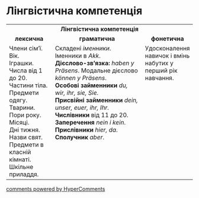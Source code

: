 <div id="hypercomments_widget" class="js-hypercomments-widget invisible"></div>

# Лінгвістична компетенція

<table>
  <tr>
    <td align="center" colspan="3"><b>Лінгвістична компетенція</b></td>
  </tr>
            <tr>
                <td align="center"><b>лексична</b></td>
                <td align="center"><b>граматична</b></td>
                <td align="center"><b>фонетична</b></td>
            </tr>
            <tr>
                <td width="25%" style="vertical-align:top !important;">
                Члени сім’ї.<br>
                Вік.<br>
                Іграшки.<br>
                Числа від 1 до 20.<br>
                Частини тіла.<br>
                Предмети одягу.<br>
                Тварини.<br>
                Пори року.<br>
                Місяці.<br>
                Дні тижня.<br>
                Назви свят.<br>
                Предмети в класній кімнаті.<br>  
                Шкільне приладдя.<br></td>
                <td width="50%" style="vertical-align:top !important;">
                Складені <i>іменники</i>. Іменники в <i>Akk</i>.<br>
<b>Дієсловo-зв’язкa:</b> <i>haben у Präsens</i>. Модальне дієслово <i>können у Präsens</i>.<br>
<b>Особові займенники</b> <i>du, wir, ihr, sie, Sie.</i><br>
<b>Присвійні займенники</b>  <i>dein, unser, euer, ihr, Ihr.</i> <br>
<b>Числівники</b> від 11 до 20.<br>
<b>Заперечення</b> <i>nein i kein</i>.  <br>
<b>Прислівники</b> <i>hier, da</i>.<br>
<b>Сполучник</b> <i>aber</i>.<br></td>
                <td width="25%" style="vertical-align:top !important;">Удосконалення навичок і вмінь набутих у перший рік навчання.</td>
            </tr>
</table>

<div class="js-hypercomments-container">
    <a href="http://hypercomments.com" class="hc-link" title="comments widget">comments powered by HyperComments</a>
</div>